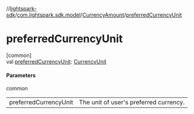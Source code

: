 //[lightspark-sdk](../../../index.md)/[com.lightspark.sdk.model](../index.md)/[CurrencyAmount](index.md)/[preferredCurrencyUnit](preferred-currency-unit.md)

# preferredCurrencyUnit

[common]\
val [preferredCurrencyUnit](preferred-currency-unit.md): [CurrencyUnit](../-currency-unit/index.md)

#### Parameters

common

| | |
|---|---|
| preferredCurrencyUnit | The unit of user's preferred currency. |
